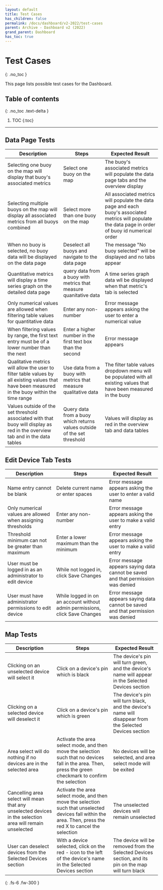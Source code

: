 ```yaml
---  
layout: default  
title: Test Cases
has_children: false  
permalink: /docs/dashboard/v2-2022/test-cases  
parent: Archive - Dashboard v2 (2022)
grand_parent: Dashboard 
has_toc: true
---  
```


# Test Cases
{: .no_toc }

This page lists possible test cases for the Dashboard.

## Table of contents
{: .no_toc .text-delta }

1. TOC
{:toc}

---

## Data Page Tests

| Description      | Steps | Expected Result |
| ----------- | ----------- | ----------- |
| Selecting one buoy on the map will display that buoy's associated metrics | Select one buoy on the map | The buoy's associated metrics will populate the data page tabs and the overview display |
| Selecting multiple buoys on the map will display all associated metrics from all buoys combined | Select more than one buoy on the map | All associated metrics will populate the data page and each buoy's associated metrics will populate the data page in order of buoy id numerical order |
| When no buoy is selected, no buoy data will be displayed on the data page | Deselect all buoys and navigate to the data page | The message "No buoy selected" will be displayed and no tabs appear |
| Quantitative metrics will display a time series graph on the detailed data page | query data from a buoy with metrics that measure quanitative data | A time series graph data wll be displayed when that metric's tab is selected |
| Only numerical values are allowed when filtering table values for quantitative data | Enter any non-number | Error message appears asking the user to enter a numerical value |
| When filtering values by range, the first text entry must be of a lower number than the next | Enter a higher number in the first text box than the second | Error message appears |
| Qualitative metrics will allow the user to filter table values by all existing values that have been measured in the buoy within the time range | Use data from a buoy with metrics that measure qualitative data | The filter table values dropdown menu will be populated with all existing values that have been measured in the buoy |
| Values outside of the set threshold associated with that buoy will display as red in the overview tab and in the data tables | Query data from a buoy which returns values outside of the set threshold | Values will display as red in the overview tab and data tables |

## Edit Device Tab Tests

| Description      | Steps | Expected Result |
| ----------- | ----------- | ----------- |
| Name entry cannot be blank | Delete current name or enter spaces | Error message appears asking the user to enter a valid name |
| Only numerical values are allowed when assigning thresholds | Enter any non-number | Error message appears asking the user to make a valid entry |
| Threshold minimum can not be greater than maximum | Enter a lower maximum than the minimum |  Error message appears asking the user to make a valid entry |
| User must be logged in as an administrator to edit device | While not logged in, click Save Changes | Error message appears saying data cannot be saved and that permission was denied |
| User must have administrator permissions to edit device | While logged in on an account without admin permissions, click Save Changes | Error message appears saying data cannot be saved and that permission was denied |

## Map Tests

| Description | Steps | Expected Result |
| ----------- | ----------- | ----------- |
| Clicking on an unselected device will select it | Click on a device's pin which is black | The device's pin will turn green, and the device's name will appear in the Selected Devices section |
| Clicking on a selected device will deselect it | Click on a device's pin which is green | The device's pin will turn black, and the device's name will disappear from the Selected Devices section |
| Area select will do nothing if no devices are in the selected area | Activate the area select mode, and then move the selection such that no devices fall in the area. Then, press the green checkmark to confirm the selection | No devices will be selected, and area select mode will be exited |
| Cancelling area select will mean that any unselected devices in the selection area will remain unselected | Activate the area select mode, and then move the selection such that unselected devices fall within the area. Then, press the red X to cancel the selection | The unselected devices will remain unselected |
| User can deselect devices from the Selected Devices section | With a device selected, click on the red - icon to the left of the device's name in the Selected Devices section | The device will be removed from the Selected Devices section, and its pin on the map will turn black |

{: .fs-6 .fw-300 }
